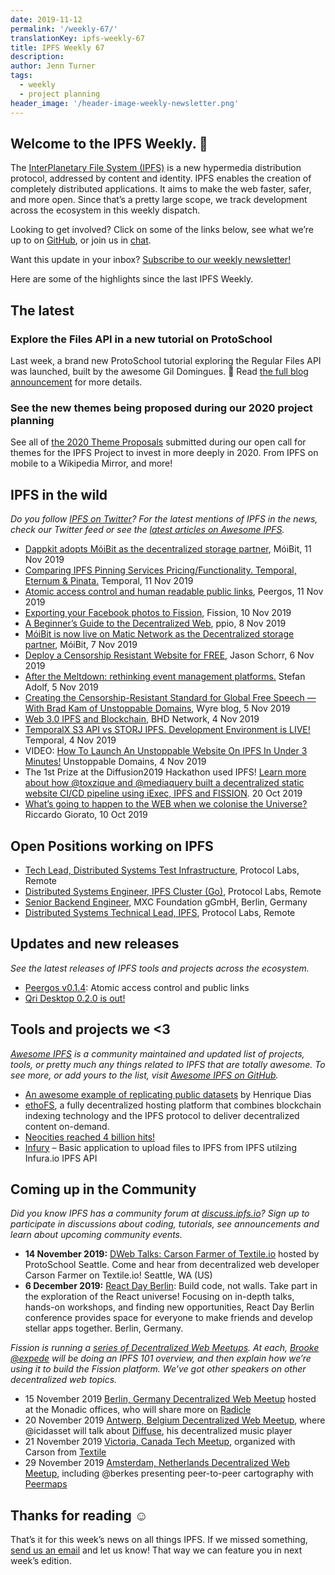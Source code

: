 ```yaml
---
date: 2019-11-12
permalink: '/weekly-67/'
translationKey: ipfs-weekly-67
title: IPFS Weekly 67
description:
author: Jenn Turner
tags:
  - weekly
  - project planning
header_image: '/header-image-weekly-newsletter.png'
---
```


## Welcome to the IPFS Weekly. 👋

The [InterPlanetary File System (IPFS)](https://ipfs.io/) is a new hypermedia distribution protocol, addressed by content and identity. IPFS enables the creation of completely distributed applications. It aims to make the web faster, safer, and more open. Since that’s a pretty large scope, we track development across the ecosystem in this weekly dispatch.

Looking to get involved? Click on some of the links below, see what we’re up to on [GitHub](https://github.com/ipfs), or join us in [chat](https://riot.im/app/#/room/#ipfs:matrix.org).

Want this update in your inbox? [Subscribe to our weekly newsletter!](http://eepurl.com/gL2Pi5)

Here are some of the highlights since the last IPFS Weekly.

## The latest

### Explore the Files API in a new tutorial on ProtoSchool

Last week, a brand new ProtoSchool tutorial exploring the Regular Files API was launched, built by the awesome Gil Domingues. 🎉 Read [the full blog announcement](https://blog.ipfs.io/2019-11-06-explore-the-files-api-on-protoschool/) for more details.

### See the new themes being proposed during our 2020 project planning

See all of [the 2020 Theme Proposals](https://github.com/ipfs/roadmap/issues?q=is%3Aissue+is%3Aopen+label%3A%222020+Theme+Proposal%22) submitted during our open call for themes for the IPFS Project to invest in more deeply in 2020. From IPFS on mobile to a Wikipedia Mirror, and more!

## IPFS in the wild

_Do you follow [IPFS on Twitter](https://twitter.com/IPFSbot)? For the latest mentions of IPFS in the news, check our Twitter feed or see the [latest articles on Awesome IPFS](https://awesome.ipfs.io/articles/)._

- [Dappkit adopts MóiBit as the decentralized storage partner](https://medium.com/@moibit/dappkit-adopts-moibit-as-the-decentralized-storage-partner-8bb69d0658bb), MóiBit, 11 Nov 2019
- [Comparing IPFS Pinning Services Pricing/Functionality. Temporal, Eternum & Pinata.](https://medium.com/temporal-cloud/comparing-ipfs-pinning-services-pricing-functionality-temporal-eternum-pinata-d38b87a279d8) Temporal, 11 Nov 2019
- [Atomic access control and human readable public links](https://peergos.org/blog#atomic_access_control_), Peergos, 11 Nov 2019
- [Exporting your Facebook photos to Fission](https://blog.fission.codes/exporting-your-facebook-photos-to-fission/), Fission, 10 Nov 2019
- [A Beginner’s Guide to the Decentralized Web](https://medium.com/ppio/dweb-guide-a915cc7a9902), ppio, 8 Nov 2019
- [MóiBit is now live on Matic Network as the Decentralized storage partner](https://medium.com/moibit/m%C3%B3ibit-is-now-live-on-matic-network-as-the-decentralized-storage-partner-25c179dfd873), MóiBit, 7 Nov 2019
- [Deploy a Censorship Resistant Website for FREE](https://dev.to/0xbanana/deploy-a-censorship-resistant-website-for-free-clc), Jason Schorr, 6 Nov 2019
- [After the Meltdown: rethinking event management platforms.](https://medium.com/t14g/decentralized-event-management-platforms-d1fce0748a26) Stefan Adolf, 5 Nov 2019
- [Creating the Censorship-Resistant Standard for Global Free Speech — With Brad Kam of Unstoppable Domains](https://blog.sendwyre.com/creating-the-censorship-resistant-standard-for-global-free-speech-with-brad-kam-of-unstoppable-44e4c4c48b03), Wyre blog, 5 Nov 2019
- [Web 3.0 IPFS and Blockchain](https://bhdnetwork.com/2019/11/04/web-3-0-ipfs-and-blockchain/), BHD Network, 4 Nov 2019
- [TemporalX S3 API vs STORJ IPFS. Development Environment is LIVE!](https://medium.com/temporal-cloud/temporalx-s3-api-vs-storj-ipfs-development-environment-is-live-4b8ef5356b4b) Temporal, 4 Nov 2019
- VIDEO: [How To Launch An Unstoppable Website On IPFS In Under 3 Minutes!](https://www.youtube.com/watch?time_continue=2&v=I9vTeAtELOk&feature=emb_logo) Unstoppable Domains, 4 Nov 2019
- The 1st Prize at the Diffusion2019 Hackathon used IPFS! [Learn more about how @toxzique and @mediaquery built a decentralized static website CI/CD pipeline using iExec, IPFS and FISSION](https://twitter.com/iEx_ec/status/1186043294331162624). 20 Oct 2019
- [What’s going to happen to the WEB when we colonise the Universe?](https://medium.com/@riccardogiorato/whats-going-to-happen-to-the-web-when-we-colonise-the-universe-76f8ccfc31fa) Riccardo Giorato, 10 Oct 2019

## Open Positions working on IPFS

- [Tech Lead, Distributed Systems Test Infrastructure](https://jobs.lever.co/protocol/1ef5b878-573d-44fc-9fe6-c3745597c1fd), Protocol Labs, Remote
- [Distributed Systems Engineer, IPFS Cluster (Go)](https://jobs.lever.co/protocol/29207ca7-76a4-470f-b94a-e24244f9adc1), Protocol Labs, Remote
- [Senior Backend Engineer](https://www.golangprojects.com/golang-go-job-dcr-Senior-Backend-Engineer-Berlin-MXC-Foundation-gGmbH.html), MXC Foundation gGmbH, Berlin, Germany
- [Distributed Systems Technical Lead, IPFS](https://jobs.lever.co/protocol/9283f9b0-de64-4e1f-a221-5d02b0202198), Protocol Labs, Remote

## Updates and new releases

_See the latest releases of IPFS tools and projects across the ecosystem._

- [Peergos v0.1.4](https://alpha.peergos.net/public/peergos/releases/v0.1.4): Atomic access control and public links
- [Qri Desktop 0.2.0 is out!](https://github.com/qri-io/desktop/releases/tag/v0.2.0)

## Tools and projects we <3

_[Awesome IPFS](https://awesome.ipfs.io/) is a community maintained and updated list of projects, tools, or pretty much any things related to IPFS that are totally awesome. To see more, or add yours to the list, visit [Awesome IPFS on GitHub](https://github.com/ipfs/awesome-ipfs)._

- [An awesome example of replicating public datasets](https://twitter.com/daviddias/status/1187666725245992960) by Henrique Dias
- [ethoFS](https://ethofs.com/), a fully decentralized hosting platform that combines blockchain indexing technology and the IPFS protocol to deliver decentralized content on-demand.
- [Neocities reached 4 billion hits!](https://twitter.com/neocities/status/1192990722317635584?s=20)
- [Infury](https://github.com/carsenk/infury) – Basic application to upload files to IPFS from IPFS utilzing Infura.io IPFS API

## Coming up in the Community

_Did you know IPFS has a community forum at [discuss.ipfs.io](https://discuss.ipfs.io/)? Sign up to participate in discussions about coding, tutorials, see announcements and learn about upcoming community events._

- **14 November 2019:** [DWeb Talks: Carson Farmer of Textile.io](https://www.meetup.com/ProtoSchool-Seattle-Learn-to-Make-the-Decentralized-Web/events/263590720/) hosted by ProtoSchool Seattle. Come and hear from decentralized web developer Carson Farmer on Textile.io! Seattle, WA (US)
- **6 December 2019:** [React Day Berlin](https://reactday.berlin/): Build code, not walls. Take part in the exploration of the React universe! Focusing on in-depth talks, hands-on workshops, and finding new opportunities, React Day Berlin conference provides space for everyone to make friends and develop stellar apps together. Berlin, Germany.

_Fission is running a [series of Decentralized Web Meetups](https://blog.fission.codes/november2019-europe-meetups/). At each, [Brooke @expede](https://github.com/expede) will be doing an IPFS 101 overview, and then explain how we’re using it to build the Fission platform. We’ve got other speakers on other decentralized web topics._

- 15 November 2019 [Berlin, Germany Decentralized Web Meetup](https://ti.to/fission/decentralized-web-meetup-berlin) hosted at the Monadic offices, who will share more on [Radicle](https://radicle.xyx)
- 20 November 2019 [Antwerp, Belgium Decentralized Web Meetup](https://ti.to/fission/decentralized-web-meetup-belgium), where @icidasset will talk about [Diffuse](https://diffuse.sh), his decentralized music player
- 21 November 2019 [Victoria, Canada Tech Meetup](https://ti.to/fission/victoria-tech-meetup-2019), organized with Carson from [Textile](https://textile.io)
- 29 November 2019 [Amsterdam, Netherlands Decentralized Web Meetup](https://ti.to/fission/decentralized-web-meetup-amsterdam), including @berkes presenting peer-to-peer cartography with [Peermaps](https://peermaps.org/)

## Thanks for reading ☺️

That’s it for this week’s news on all things IPFS. If we missed something, [send us an email](mailto:newsletter@ipfs.io) and let us know! That way we can feature you in next week’s edition.
